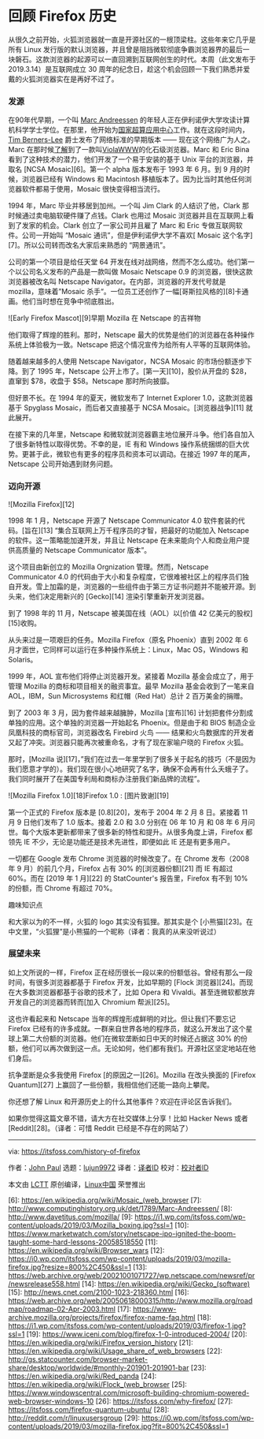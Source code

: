 [#]: collector: (lujun9972)
[#]: translator: (Moelf)
[#]: reviewer: (acyanbird)
[#]: publisher: ( )
[#]: url: ( )
[#]: subject: (A Look Back at the History of Firefox)
[#]: via: (https://itsfoss.com/history-of-firefox)
[#]: author: (John Paul https://itsfoss.com/author/john/)

回顾 Firefox 历史
======

从很久之前开始，火狐浏览器就一直是开源社区的一根顶梁柱。这些年来它几乎是所有 Linux 发行版的默认浏览器，并且曾是阻挡微软彻底争霸浏览器界的最后一块磐石。这款浏览器的起源可以一直回溯到互联网创生的时代。本周（此文发布于 2019.3.14）是互联网成立 30 周年的纪念日，趁这个机会回顾一下我们熟悉并爱戴的火狐浏览器实在是再好不过了。

### 发源

在90年代早期，一个叫 [Marc Andreessen][1] 的年轻人正在伊利诺伊大学攻读计算机科学学士学位。在那里，他开始为[国家超算应用中心][2]工作。就在这段时间内，[Tim Berners-Lee][3] 爵士发布了网络标准的早期版本 —— 现在这个网络广为人之。Marc 在那时候[了解][4]到了一款叫[ViolaWWW][5]的化石级浏览器。Marc 和 Eric Bina 看到了这种技术的潜力，他们开发了一个易于安装的基于 Unix 平台的浏览器，并取名 [NCSA Mosaic][6]。第一个 alpha 版本发布于 1993 年 6 月。到 9 月的时候，浏览器已经有 Windows 和 Macintosh 移植版本了。因为比当时其他任何浏览器软件都易于使用，Mosaic 很快变得相当流行。

1994 年，Marc 毕业并移居到加州。一个叫 Jim Clark 的人结识了他，Clark 那时候通过卖电脑软硬件赚了点钱。Clark 也用过 Mosaic 浏览器并且在互联网上看到了发家的机会。Clark 创立了一家公司并且雇了 Marc 和 Eric 专做互联网软件。公司一开始叫 “Mosaic 通讯”，但是伊利诺伊大学不喜欢[ Mosaic 这个名字][7]。所以公司转而改名大家后来熟悉的 “网景通讯”。

公司的第一个项目是给任天堂 64 开发在线对战网络，然而不怎么成功。他们第一个以公司名义发布的产品是一款叫做 Mosaic Netscape 0.9 的浏览器，很快这款浏览器被改名叫 Netscape Navigator。在内部，浏览器的开发代号就是 mozilla，意味着”Mosaic 杀手“。一位员工还创作了一幅[哥斯拉风格的][8]卡通画。他们当时想在竞争中彻底胜出。


![Early Firefox Mascot][9]早期 Mozilla 在 Netscape 的吉祥物

他们取得了辉煌的胜利。那时，Netscape 最大的优势是他们的浏览器在各种操作系统上体验极为一致。Netscape 把这个情况宣传为给所有人平等的互联网体验。

随着越来越多的人使用 Netscape Navigator，NCSA Mosaic 的市场份额逐步下降。到了 1995 年，Netscape 公开上市了。[第一天][10]，股价从开盘的 $28，直窜到 $78，收盘于 $58。Netscape 那时所向披靡。

但好景不长。在 1994 年的夏天，微软发布了 Internet Explorer 1.0，这款浏览器基于 Spyglass Mosaic，而后者又直接基于 NCSA Mosaic。[浏览器战争][11] 就此展开。

在接下来的几年里，Netscape 和微软就浏览器霸主地位展开斗争。他们各自加入了很多新特性以取得优势。不幸的是，IE 有和 Windows 操作系统捆绑的巨大优势。更甚于此，微软也有更多的程序员和资本可以调动。在接近 1997 年的尾声，Netscape 公司开始遇到财务问题。


### 迈向开源

![Mozilla Firefox][12]

1998 年 1 月，Netscape 开源了 Netscape Communicator 4.0 软件套装的代码。[旨在][13] “集合互联网上万千程序员的才智，把最好的功能加入 Netscape 的软件。这一策略能加速开发，并且让 Netscape 在未来能向个人和商业用户提供高质量的 Netscape Communicator 版本”。

这个项目由新创立的 Mozilla Orgnization 管理。然而，Netscape Communicator 4.0 的代码由于大小和复杂程度，它很难被社区上的程序员们独自开发。雪上加霜的是，浏览器的一些组件由于第三方证书问题并不能被开源。到头来，他们决定用新兴的 [Gecko][14] 渲染引擎重新开发浏览器。

到了 1998 年的 11 月，Netscape 被美国在线（AOL）以[价值 42 亿美元的股权][15]收购。

从头来过是一项艰巨的任务。Mozilla Firefox（原名 Phoenix）直到 2002 年 6 月才面世，它同样可以运行在多种操作系统上：Linux，Mac OS，Windows 和 Solaris。

1999 年，AOL 宣布他们将停止浏览器开发。紧接着 Mozilla 基金会成立了，用于管理 Mozilla 的商标和项目相关的融资事宜。最早 Mozilla 基金会收到了一笔来自 AOL，IBM，Sun Microsystems 和红帽（Red Hat）总计 2 百万美金的捐赠。

到了 2003 年 3 月，因为套件越来越臃肿，Mozilla [宣布][16] 计划把套件分割成单独的应用。这个单独的浏览器一开始起名 Phoenix。但是由于和 BIOS 制造企业凤凰科技的商标官司，浏览器改名 Firebird 火鸟 —— 结果和火鸟数据库的开发者又起了冲突。浏览器只能再次被重命名，才有了现在家喻户晓的 Firefox 火狐。

那时，[Mozilla 说][17]，”我们在过去一年里学到了很多关于起名的技巧（不是因为我们愿意才学的）。我们现在很小心地研究了名字，确保不会再有什么夭蛾子了。我们同时展开了在美国专利局和商标办注册我们新品牌的流程”。


![Mozilla Firefox 1.0][18]Firefox 1.0 : [图片致谢][19]

第一个正式的 Firefox 版本是 [0.8][20]，发布于 2004 年 2 月 8 日。紧接着 11 月 9 日他们发布了 1.0 版本。接着 2.0 和 3.0 分别在 06 年 10 月 和 08 年 6 月问世。每个大版本更新都带来了很多新的特性和提升。从很多角度上讲，Firefox 都领先 IE 不少，无论是功能还是技术先进性，即便如此 IE 还是有更多用户。

一切都在 Google 发布 Chrome 浏览器的时候改变了。在 Chrome 发布（2008 年 9 月）的前几个月，Firefox 占有 30% 的[浏览器份额][21] 而 IE 有超过 60%。而在 [2019 年 1 月][22] 的 StatCounter's 报告里，Firefox 有不到 10% 的份额，而 Chrome 有超过 70%。

趣味知识点

和大家以为的不一样，火狐的 logo 其实没有狐狸。那其实是个 [小熊猫][23]。在中文里，“火狐狸”是小熊猫的一个昵称（译者：我真的从来没听说过）

### 展望未来

如上文所说的一样，Firefox 正在经历很长一段以来的份额低谷。曾经有那么一段时间，有很多浏览器都基于 Firefox 开发，比如早期的 [Flock 浏览器][24]。而现在大多数浏览器都基于谷歌的技术了，比如 Opera 和 Vivaldi。甚至连微软都放弃开发自己的浏览器而转而[加入 Chromium 帮派][25]。

这也许看起来和 Netscape 当年的辉煌形成鲜明的对比。但让我们不要忘记 Firefox 已经有的许多成就。一群来自世界各地的程序员，就这么开发出了这个星球上第二大份额的浏览器。他们在微软垄断如日中天的时候还占据这 30% 的份额，他们可以再次做到这一点。无论如何，他们都有我们。开源社区坚定地站在他们身后。

抗争垄断是众多我使用 Firefox [的原因之一][26]。Mozilla 在改头换面的 [Firefox Quantum][27] 上赢回了一些份额，我相信他们还能一路向上攀爬。

你还想了解 Linux 和开源历史上的什么其他事件？欢迎在评论区告诉我们。

如果你觉得这篇文章不错，请大方在社交媒体上分享！比如 Hacker News 或者 [Reddit][28]。（译者：可惜 Reddit 已经是不存在的网站了）


--------------------------------------------------------------------------------

via: https://itsfoss.com/history-of-firefox

作者：[John Paul][a]
选题：[lujun9972][b]
译者：[译者ID](https://github.com/译者ID)
校对：[校对者ID](https://github.com/校对者ID)

本文由 [LCTT](https://github.com/LCTT/TranslateProject) 原创编译，[Linux中国](https://linux.cn/) 荣誉推出

[a]: https://itsfoss.com/author/john/
[b]: https://github.com/lujun9972
[1]: https://en.wikipedia.org/wiki/Marc_Andreessen
[2]: https://en.wikipedia.org/wiki/National_Center_for_Supercomputing_Applications
[3]: https://en.wikipedia.org/wiki/Tim_Berners-Lee
[4]: https://www.w3.org/DesignIssues/TimBook-old/History.html
[5]: http://viola.org/
[6]: https://en.wikipedia.org/wiki/Mosaic_(web_browser
[7]: http://www.computinghistory.org.uk/det/1789/Marc-Andreessen/
[8]: http://www.davetitus.com/mozilla/
[9]: https://i1.wp.com/itsfoss.com/wp-content/uploads/2019/03/Mozilla_boxing.jpg?ssl=1
[10]: https://www.marketwatch.com/story/netscape-ipo-ignited-the-boom-taught-some-hard-lessons-20058518550
[11]: https://en.wikipedia.org/wiki/Browser_wars
[12]: https://i0.wp.com/itsfoss.com/wp-content/uploads/2019/03/mozilla-firefox.jpg?resize=800%2C450&ssl=1
[13]: https://web.archive.org/web/20021001071727/wp.netscape.com/newsref/pr/newsrelease558.html
[14]: https://en.wikipedia.org/wiki/Gecko_(software)
[15]: http://news.cnet.com/2100-1023-218360.html
[16]: https://web.archive.org/web/20050618000315/http://www.mozilla.org/roadmap/roadmap-02-Apr-2003.html
[17]: https://www-archive.mozilla.org/projects/firefox/firefox-name-faq.html
[18]: https://i1.wp.com/itsfoss.com/wp-content/uploads/2019/03/firefox-1.jpg?ssl=1
[19]: https://www.iceni.com/blog/firefox-1-0-introduced-2004/
[20]: https://en.wikipedia.org/wiki/Firefox_version_history
[21]: https://en.wikipedia.org/wiki/Usage_share_of_web_browsers
[22]: http://gs.statcounter.com/browser-market-share/desktop/worldwide/#monthly-201901-201901-bar
[23]: https://en.wikipedia.org/wiki/Red_panda
[24]: https://en.wikipedia.org/wiki/Flock_(web_browser
[25]: https://www.windowscentral.com/microsoft-building-chromium-powered-web-browser-windows-10
[26]: https://itsfoss.com/why-firefox/
[27]: https://itsfoss.com/firefox-quantum-ubuntu/
[28]: http://reddit.com/r/linuxusersgroup
[29]: https://i0.wp.com/itsfoss.com/wp-content/uploads/2019/03/mozilla-firefox.jpg?fit=800%2C450&ssl=1
